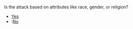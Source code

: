 <p>Is the attack based on attributes like race, gender, or religion?</p><blockquote></blockquote><article><ul>
<li><a href="../one_more_persons">Yes</a></li>
<li>:<a href="organisations?services=harassment">No</a></li>
</ul>
</article>